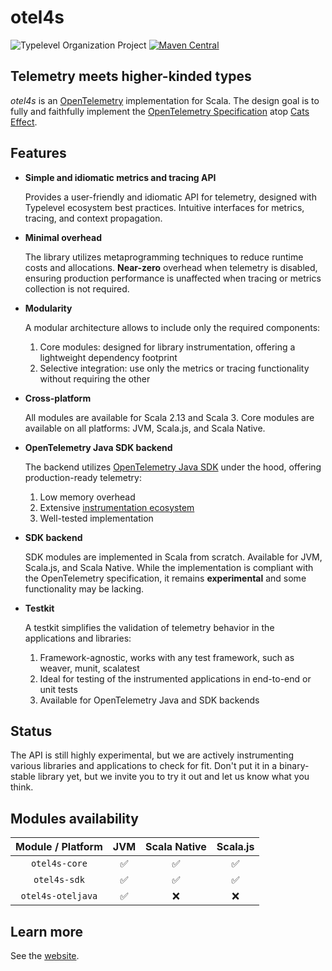 # otel4s

![Typelevel Organization Project](https://img.shields.io/badge/typelevel-organization%20project-FF6169.svg)
[![Maven Central](https://maven-badges.herokuapp.com/maven-central/org.typelevel/otel4s-core_2.13/badge.svg)](https://maven-badges.herokuapp.com/maven-central/org.typelevel/otel4s-core_2.13)

## Telemetry meets higher-kinded types

_otel4s_ is an [OpenTelemetry][otel] implementation for Scala.  The
design goal is to fully and faithfully implement the [OpenTelemetry
Specification][otel spec] atop [Cats Effect][cats-effect].

## Features

* **Simple and idiomatic metrics and tracing API**

  Provides a user-friendly and idiomatic API for telemetry, designed with Typelevel ecosystem best practices.
  Intuitive interfaces for metrics, tracing, and context propagation.

* **Minimal overhead**

  The library utilizes metaprogramming techniques to reduce runtime costs and allocations.
  **Near-zero** overhead when telemetry is disabled,
  ensuring production performance is unaffected when tracing or metrics collection is not required.

* **Modularity**

  A modular architecture allows to include only the required components:
  1. Core modules: designed for library instrumentation, offering a lightweight dependency footprint
  2. Selective integration: use only the metrics or tracing functionality without requiring the other

* **Cross-platform**

  All modules are available for Scala 2.13 and Scala 3.
  Core modules are available on all platforms: JVM, Scala.js, and Scala Native.

* **OpenTelemetry Java SDK backend**

  The backend utilizes [OpenTelemetry Java SDK][opentelemetry-java] under the hood, offering production-ready telemetry:
  1. Low memory overhead
  2. Extensive [instrumentation ecosystem][opentelemetry-java-instrumentation]
  3. Well-tested implementation

* **SDK backend**

  SDK modules are implemented in Scala from scratch. Available for JVM, Scala.js, and Scala Native.
  While the implementation is compliant with the OpenTelemetry specification,
  it remains **experimental** and some functionality may be lacking.

* **Testkit**

  A testkit simplifies the validation of telemetry behavior in the applications and libraries:
  1. Framework-agnostic, works with any test framework, such as weaver, munit, scalatest
  2. Ideal for testing of the instrumented applications in end-to-end or unit tests
  3. Available for OpenTelemetry Java and SDK backends

## Status

The API is still highly experimental, but we are actively
instrumenting various libraries and applications to check for fit.
Don't put it in a binary-stable library yet, but we invite you to try
it out and let us know what you think.

## Modules availability

| Module / Platform | JVM | Scala Native | Scala.js |  
|:-----------------:|:---:|:------------:|:--------:|
|   `otel4s-core`   |  ✅  |      ✅       |    ✅     |
|   `otel4s-sdk`    |  ✅  |      ✅       |    ✅     |
| `otel4s-oteljava` |  ✅  |      ❌       |    ❌     | 

## Learn more

See the [website](https://typelevel.org/otel4s).

[cats-effect]: https://typelevel.org/cats-effect/
[opentelemetry-java]: https://opentelemetry.io/docs/languages/java/
[opentelemetry-java-instrumentation]: https://opentelemetry.io/docs/languages/java/instrumentation/
[otel]: https://opentelemetry.io/
[otel spec]: https://opentelemetry.io/docs/reference/specification/

